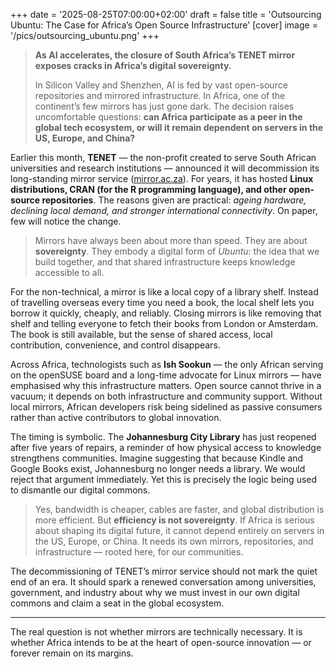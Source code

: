 +++
date = '2025-08-25T07:00:00+02:00'
draft = false
title = 'Outsourcing Ubuntu: The Case for Africa’s Open Source Infrastructure'
[cover]
    image = '/pics/outsourcing_ubuntu.png'
+++

> **As AI accelerates, the closure of South Africa’s TENET mirror exposes cracks in Africa’s digital sovereignty.**
> 
> In Silicon Valley and Shenzhen, AI is fed by vast open-source repositories and mirrored infrastructure. In Africa, one of the continent’s few mirrors has just gone dark. The decision raises uncomfortable questions: **can Africa participate as a peer in the global tech ecosystem, or will it remain dependent on servers in the US, Europe, and China?**

Earlier this month, **TENET** — the non-profit created to serve South African universities and research institutions — announced it will decommission its long-standing mirror service ([mirror.ac.za](https://mirror.ac.za/)). For years, it has hosted **Linux distributions, CRAN (for the R programming language), and other open-source repositories**. The reasons given are practical: *ageing hardware, declining local demand, and stronger international connectivity*. On paper, few will notice the change.

> Mirrors have always been about more than speed. They are about **sovereignty**. They embody a digital form of *Ubuntu*: the idea that we build together, and that shared infrastructure keeps knowledge accessible to all.

For the non-technical, a mirror is like a local copy of a library shelf. Instead of travelling overseas every time you need a book, the local shelf lets you borrow it quickly, cheaply, and reliably. Closing mirrors is like removing that shelf and telling everyone to fetch their books from London or Amsterdam. The book is still available, but the sense of shared access, local contribution, convenience, and control disappears.

Across Africa, technologists such as **Ish Sookun** — the only African serving on the openSUSE board and a long-time advocate for Linux mirrors — have emphasised why this infrastructure matters. Open source cannot thrive in a vacuum; it depends on both infrastructure and community support. Without local mirrors, African developers risk being sidelined as passive consumers rather than active contributors to global innovation.

The timing is symbolic. The **Johannesburg City Library** has just reopened after five years of repairs, a reminder of how physical access to knowledge strengthens communities. Imagine suggesting that because Kindle and Google Books exist, Johannesburg no longer needs a library. We would reject that argument immediately. Yet this is precisely the logic being used to dismantle our digital commons.

> Yes, bandwidth is cheaper, cables are faster, and global distribution is more efficient. But **efficiency is not sovereignty**. If Africa is serious about shaping its digital future, it cannot depend entirely on servers in the US, Europe, or China. It needs its own mirrors, repositories, and infrastructure — rooted here, for our communities.

The decommissioning of TENET’s mirror service should not mark the quiet end of an era. It should spark a renewed conversation among universities, government, and industry about why we must invest in our own digital commons and claim a seat in the global ecosystem.

---

The real question is not whether mirrors are technically necessary. It is whether Africa intends to be at the heart of open-source innovation — or forever remain on its margins.